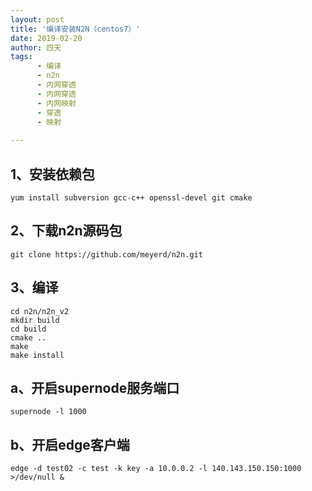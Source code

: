 ```yaml
---
layout: post
title: '编译安装N2N（centos7）'
date: 2019-02-20
author: 四天
tags: 
      - 编译
      - n2n
      - 内网穿透	 
      - 内网穿透	
      - 内网映射
      - 穿透
      - 映射
 
---
```


## 1、安装依赖包 ##
<pre><code class="language-css">yum install subversion gcc-c++ openssl-devel git cmake</code></pre>
## 2、下载n2n源码包 ##
```
git clone https://github.com/meyerd/n2n.git
```
## 3、编译 ##
```
cd n2n/n2n_v2  
mkdir build  
cd build  
cmake ..  
make  
make install
```
## a、开启supernode服务端口 ##
```
supernode -l 1000
```
## b、开启edge客户端 ##
```
edge -d test02 -c test -k key -a 10.0.0.2 -l 140.143.150.150:1000 >/dev/null &
```